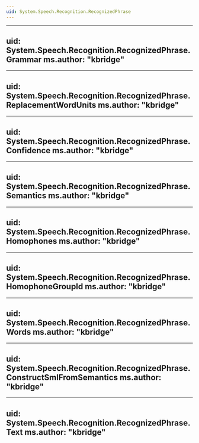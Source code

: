 ```yaml
---
uid: System.Speech.Recognition.RecognizedPhrase
---
```


---
uid: System.Speech.Recognition.RecognizedPhrase.Grammar
ms.author: "kbridge"
---

---
uid: System.Speech.Recognition.RecognizedPhrase.ReplacementWordUnits
ms.author: "kbridge"
---

---
uid: System.Speech.Recognition.RecognizedPhrase.Confidence
ms.author: "kbridge"
---

---
uid: System.Speech.Recognition.RecognizedPhrase.Semantics
ms.author: "kbridge"
---

---
uid: System.Speech.Recognition.RecognizedPhrase.Homophones
ms.author: "kbridge"
---

---
uid: System.Speech.Recognition.RecognizedPhrase.HomophoneGroupId
ms.author: "kbridge"
---

---
uid: System.Speech.Recognition.RecognizedPhrase.Words
ms.author: "kbridge"
---

---
uid: System.Speech.Recognition.RecognizedPhrase.ConstructSmlFromSemantics
ms.author: "kbridge"
---

---
uid: System.Speech.Recognition.RecognizedPhrase.Text
ms.author: "kbridge"
---
